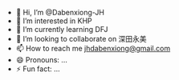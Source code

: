 - 👋 Hi, I’m @Dabenxiong-JH
- 👀 I’m interested in KHP
- 🌱 I’m currently learning DFJ
- 💞️ I’m looking to collaborate on 深田永美
- 📫 How to reach me jhdabenxiong@gmail.com
- 😄 Pronouns: ...
- ⚡ Fun fact: ...

<!---
Dabenxiong-JH/Dabenxiong-JH is a ✨ special ✨ repository because its `README.md` (this file) appears on your GitHub profile.
You can click the Preview link to take a look at your changes.
--->
